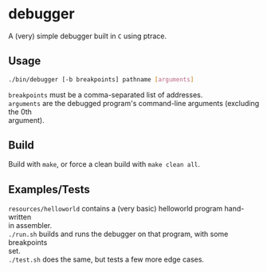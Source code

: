 debugger
========

A (very) simple debugger built in `C` using ptrace.

Usage
-----

```sh
./bin/debugger [-b breakpoints] pathname [arguments]
```
`breakpoints` must be a comma-separated list of addresses.  
`arguments` are the debugged program's command-line arguments (excluding the 0th  
argument).

Build
-----

Build with `make`, or force a clean build with `make clean all`.

Examples/Tests
--------------

`resources/helloworld` contains a (very basic) helloworld program hand-written  
in assembler.  
`./run.sh` builds and runs the debugger on that program, with some breakpoints  
set.  
`./test.sh` does the same, but tests a few more edge cases.


